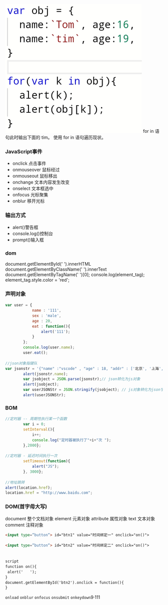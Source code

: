 ![输入图片说明](/imgs/2024-05-17/UKxNwArwbGBQLY3p.jpeg)
for in 语句此时输出下面的 tim。
使用 for in 语句遍历现状。

### JavaScript事件

 - onclick 点击事件
 - onmouseover 鼠标经过
 - onmouseout 鼠标移出
 - onchange 文本内容发生改变
 - onselect 文本框选中
 - onfocus 光标聚集
 - onblur 移开光标
### 输出方式
 - alert()警告框
 - console.log()控制台
 - prompt()输入框
### dom
document.getElementById('   ').innerHTML
document.getElementByClassName('   ').innerText
document.getElementByTagName('   ')[0];
console.log(element_tag);
element_tag.style.color = 'red';
### 声明对象
```js
var user = {
			name : '111',
			sex : 'male',
			age : 20,
			eat : function(){
				alert('111');
			}
		};
		console.log(user.name);
		user.eat();

//json对象指键队
var jsonstr = '{"name" :"vscode" , "age" : 18, "addr" : ['北京', '上海', '深圳']}';
		alert(jsonstr.name);
		var jsobject = JSON.parse(jsonstr);// json转化为js对象
		alert(jsobject);
		var userJSONStr = JSON.stringify(jsobject); // js对象转化为json字符串
		alert(userJSONStr);
```

### BOM
```js
//定时器 -- 周期性执行某一个函数
		var i = 0;
		setInterval(){
			i++;
			console.log("定时器被执行了"+i+"次 ");
		},2000};

//定时器 - 延迟时间执行一次
		setTimeout(function){
			alert("JS");
		}, 3000};

//地址跳转
alert(location.href);
location.href = "http://www.baidu.com";


```

### DOM(首字母大写)
document 整个文档对象
element 元素对象
attribute 属性对象
text 文本对象
comment 注释对象


```html
<input type=“button“> id="btn1" value="时间绑定一" onclick="on()">

<input type=“button“> id="btn2" value="时间绑定二" onclick="on()">


script
function on(){
 alert('   ');
}
document.getElementById('btn2').onclick = function(){
}
```
`onload` `onblur` `onfocus` `onsubmit` `onkeydown`9·111


<!--stackedit_data:
eyJoaXN0b3J5IjpbLTE5Nzg0NzcwMjksLTEzMzE2NjQ0MTgsLT
E3MTQyODk4NTksMjE0NzE3NjY1NSwtODU3MzkyODAzLC0zMTc3
MzYzNTgsLTEwOTIzNTg0MDIsNzY4MDkwNTI0LDIyNzUxNTk2OC
wtMTUyMjc0NTkwOCwtMjA4ODc0NjYxMiwtMTA4MTAzNzI5XX0=

-->